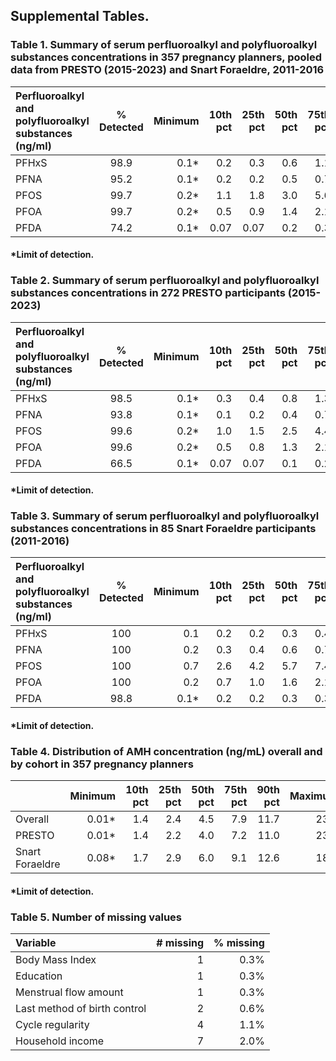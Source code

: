 ## Supplemental Tables. 
### Table 1. Summary of serum perfluoroalkyl and polyfluoroalkyl substances concentrations in 357 pregnancy planners, pooled data from PRESTO (2015-2023) and Snart Foraeldre, 2011-2016
| Perfluoroalkyl and polyfluoroalkyl substances (ng/ml) | % Detected | Minimum | 10th pct|25th pct|50th pct|75th pct|90th pct|Maximum|
| :------------- | :------------: | --------------: |---:|---:|---:|---:|---:|---:|
|PFHxS|	98.9|	0.1*|	0.2|	0.3|	0.6|	1.1|	2.1|	10.4|
|PFNA|	95.2|	0.1*|	0.2|	0.2|	0.5|	0.7|	1.0|	3.0|
|PFOS|	99.7|	0.2*|	1.1|	1.8|	3.0|	5.6|	8.1|	18.1|
|PFOA|	99.7|	0.2*|	0.5|	0.9|	1.4|	2.1|	3.3|	11.8|
|PFDA|	74.2|	0.1*|	0.07|	0.07|	0.2|	0.3|	0.4|	0.9|
#### *Limit of detection.
### Table 2. Summary of serum perfluoroalkyl and polyfluoroalkyl substances concentrations in 272 PRESTO participants (2015-2023)
| Perfluoroalkyl and polyfluoroalkyl substances (ng/ml) | % Detected | Minimum | 10th pct|25th pct|50th pct|75th pct|90th pct|Maximum|
| :------------- | :------------: | --------------: |---:|---:|---:|---:|---:|---:|
|PFHxS|98.5	|0.1*	|0.3	|0.4	|0.8	|1.3	|2.5	|10.4|
|PFNA|93.8	|0.1*	|0.1	|0.2	|0.4	|0.7	|1.1	|3.0|
|PFOS|99.6	|0.2*	|1.0	|1.5	|2.5	|4.4	|7.1	|18.1|
|PFOA|99.6	|0.2*	|0.5	|0.8	|1.3	|2.1	|3.4	|11.8|
|PFDA|66.5	|0.1*	|0.07	|0.07	|0.1	|0.2	|0.4	|0.9|
#### *Limit of detection.
### Table 3. Summary of serum perfluoroalkyl and polyfluoroalkyl substances concentrations in 85 Snart Foraeldre participants (2011-2016)
| Perfluoroalkyl and polyfluoroalkyl substances (ng/ml) | % Detected | Minimum | 10th pct|25th pct|50th pct|75th pct|90th pct|Maximum|
| :------------- | :------------: | --------------: |---:|---:|---:|---:|---:|---:|
|PFHxS|100|0.1	|0.2	|0.2	|0.3	|0.4	|0.5	|1.2|
|PFNA|100|0.2	|0.3	|0.4	|0.6	|0.7	|1.0	|1.5|
|PFOS|100|0.7	|2.6	|4.2	|5.7	|7.4	|9.3	|16.3|
|PFOA|100|0.2	|0.7	|1.0	|1.6	|2.1	|3.0	|11.5|
|PFDA|98.8|0.1*	|0.2	|0.2	|0.3	|0.3	|0.5	|0.6|
#### *Limit of detection.
### Table 4. Distribution of AMH concentration (ng/mL) overall and by cohort in 357 pregnancy planners
|  | Minimum | 10th pct|25th pct|50th pct|75th pct|90th pct|Maximum|
|:---|---:|---:|---:|---:|---:|---:|---:|
|Overall|0.01*|	1.4|	2.4|	4.5|	7.9|	11.7|	23.4|
|PRESTO|0.01*| 1.4| 2.2| 4.0| 7.2| 11.0| 23.4 |
|Snart Foraeldre|0.08*| 1.7| 2.9| 6.0| 9.1| 12.6| 18.4 |
#### *Limit of detection.

### Table 5. Number of missing values
|Variable|# missing|% missing|
|:---|---:|---:|
|Body Mass Index|	1	|0.3%|
|Education|	1	|0.3%|
|Menstrual flow amount|	1	|0.3%|
|Last method of birth control|	2	|0.6%|
|Cycle regularity|	4	|1.1%|
|Household income|	7	|2.0%|
